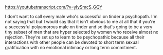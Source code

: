 https://youtubetranscript.com/?v=yIySmcS_GQY

 I don't want to call every male who's successful on tinder a psychopath. I'm not saying that but I would say that it isn't obvious to me at all that if you're a successful polyamorous male on tinder and so that's going to be a very tiny subset of men that are hyper selected by women who receive almost no rejection. They're set up to learn to be psychopathic because all their interactions with other people can be devoted to short term sexual gratification with no emotional intimacy or long term commitment.